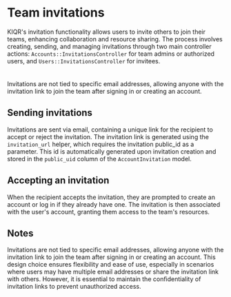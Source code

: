 # Team invitations

KIQR's invitation functionality allows users to invite others to join their teams, enhancing collaboration and resource sharing. The process involves creating, sending, and managing invitations through two main controller actions: `Accounts::InvitationsController` for team admins or authorized users, and `Users::InvitationsController` for invitees.

<div class="tip custom-block" style="padding-top: 8px">

Invitations are not tied to specific email addresses, allowing anyone with the invitation link to join the team after signing in or creating an account.

</div>

## Sending invitations

Invitations are sent via email, containing a unique link for the recipient to accept or reject the invitation. The invitation link is generated using the `invitation_url` helper, which requires the invitation public_id as a parameter. This id is automatically generated upon invitation creation and stored in the `public_uid` column of the `AccountInvitation` model.

## Accepting an invitation

When the recipient accepts the invitation, they are prompted to create an account or log in if they already have one. The invitation is then associated with the user's account, granting them access to the team's resources.

## Notes

Invitations are not tied to specific email addresses, allowing anyone with the invitation link to join the team after signing in or creating an account. This design choice ensures flexibility and ease of use, especially in scenarios where users may have multiple email addresses or share the invitation link with others. However, it is essential to maintain the confidentiality of invitation links to prevent unauthorized access.
